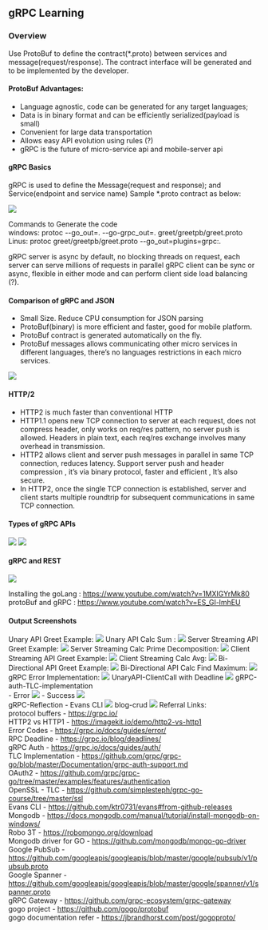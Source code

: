 ## gRPC Learning
### Overview
Use ProtoBuf to define the contract(*.proto) between services and message(request/response). The contract interface will be generated and to be implemented by the developer.

#### ProtoBuf Advantages:
- Language agnostic, code can be generated for any target languages;
- Data is in binary format and can be efficiently serialized(payload is small)
- Convenient for large data transportation
- Allows easy API evolution using rules (?)
- gRPC is the future of micro-service api and mobile-server api

#### gRPC Basics
gRPC is used to define the Message(request and response); and Service(endpoint and service name) Sample *.proto contract as below:

<img src="Screenshots\gRPC_proto_syntex.png">

Commands to Generate the code <br>
windows: protoc --go_out=. --go-grpc_out=. greet/greetpb/greet.proto <br>
Linus: protoc greet/greetpb/greet.proto --go_out=plugins=grpc:. <br>

gRPC server is async by default, no blocking threads on request, each server can serve millions of requests in parallel gRPC client can be sync or async, flexible in either mode and can perform client side load balancing (?).

#### Comparison of gRPC and JSON
- Small Size. Reduce CPU consumption for JSON parsing
- ProtoBuf(binary) is more efficient and faster, good for mobile platform.
- ProtoBuf contract is generated automatically on the fly.
- ProtoBuf messages allows communicating other micro services in different languages, there’s no languages restrictions in each micro services.

<img src="Screenshots\JSON_ProtocolBuffer.png">

#### HTTP/2
- HTTP2 is much faster than conventional HTTP<br>
- HTTP1.1 opens new TCP connection to server at each request, does not compress header, only works on req/res pattern, no server push is allowed.
Headers in plain text, each req/res exchange involves many overhead in transmission.<br>
- HTTP2 allows client and server push messages in parallel in same TCP connection, reduces latency. Support server push and header compression , it’s via binary protocol, faster and efficient , It’s also secure.<br>
- In HTTP2, once the single TCP connection is established, server and client starts multiple roundtrip for subsequent communications in same TCP connection.

#### Types of gRPC APIs
<img src="Screenshots\TypesofAPIs.png">
<img src="Screenshots\procto_apis.png">

#### gRPC and REST
<img src="Screenshots\gRPCvsREST.png">

Installing the goLang : https://www.youtube.com/watch?v=1MXIGYrMk80 <br>
protoBuf and gRPC : https://www.youtube.com/watch?v=ES_GI-lmhEU

#### Output Screenshots
Unary API Greet Example: <img src="Screenshots\UnaryAPI_greetExample.png">
Unary API Calc Sum : <img src="Screenshots\UnaryAPI_Calc_Sum.png">
Server Streaming API Greet Example: <img src="Screenshots\ServerStreamingAPI_greetExample.png">
Server Streaming Calc Prime Decomposition: <img src="Screenshots\ServerStreamingAPI_Calc_PrimeDecomposition.png">
Client Streaming API Greet Example: <img src="Screenshots\ClientStreaming_greetExample.png">
Client Streaming Calc Avg: <img src="Screenshots\ClientStreaming_Calc_Average.png">
Bi-Directional API Greet Example: <img src="Screenshots\Bi-DirectionStreaming_greetExample.png">
Bi-Directional API Calc Find Maximum: <img src="Screenshots\Bi-DirectionStreaming_Calc_FindMaximum.png">
gRPC Error Implementation: <img src="Screenshots\Error_Implementation.png">
UnaryAPI-ClientCall with Deadline <img src="Screenshots\UnaryAPI_deadline.png">
gRPC-auth-TLC-implementation <br>
    - Error <img src="Screenshots\gRPC_auth_TLS_inSecure_Error.png">
    - Success <img src="Screenshots\gRPC_auth_TLS_inSecure_Success.png"><br>
gRPC-Reflection - Evans CLI  <img src="Screenshots\EvansCLI_Reflection.png">
blog-crud <img src="Screenshots\blob_crud.png"> 
Referral Links: <br>
protocol buffers - https://grpc.io/ <br>
HTTP2 vs HTTP1 - https://imagekit.io/demo/http2-vs-http1 <br>
Error Codes - https://grpc.io/docs/guides/error/ <br>
RPC Deadline - https://grpc.io/blog/deadlines/ <br>
gRPC Auth - https://grpc.io/docs/guides/auth/ <br>
TLC Implementation - https://github.com/grpc/grpc-go/blob/master/Documentation/grpc-auth-support.md <br>
OAuth2 - https://github.com/grpc/grpc-go/tree/master/examples/features/authentication <br>
OpenSSL - TLC - https://github.com/simplesteph/grpc-go-course/tree/master/ssl <br>
Evans CLI - https://github.com/ktr0731/evans#from-github-releases <br>
Mongodb - https://docs.mongodb.com/manual/tutorial/install-mongodb-on-windows/ <br>
Robo 3T - https://robomongo.org/download <br>
Mongodb driver for GO - https://github.com/mongodb/mongo-go-driver <br>
Google PubSub - https://github.com/googleapis/googleapis/blob/master/google/pubsub/v1/pubsub.proto <br>
Google Spanner - https://github.com/googleapis/googleapis/blob/master/google/spanner/v1/spanner.proto <br>
gRPC Gateway - https://github.com/grpc-ecosystem/grpc-gateway <br>
gogo project - https://github.com/gogo/protobuf <br>
gogo documentation refer - https://jbrandhorst.com/post/gogoproto/ <br>
